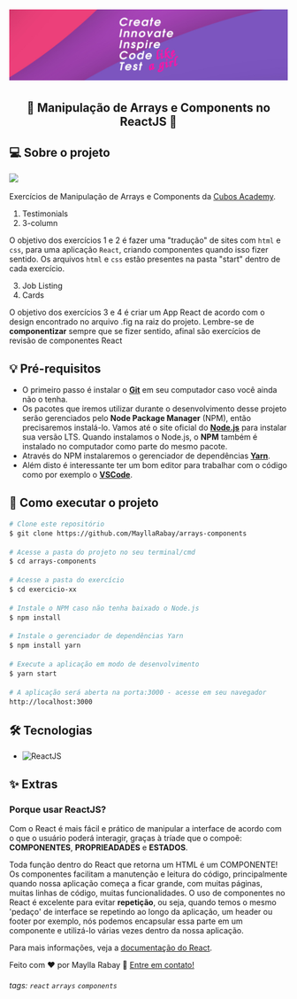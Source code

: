 <h1 align="center">
  <img alt="Create, innovate, inspire, code and test like a girl!" title="#MeuBanner" src="./banner.png" />
</h1>

<h2 align="center"> 
	🚀 Manipulação de Arrays e Components no ReactJS 🚀
</h2>

## 💻 Sobre o projeto
 ![](https://i.imgur.com/xG74tOh.png)

Exercícios de Manipulação de Arrays e Components da [Cubos Academy](https://www.cubos.academy/).

1.  Testimonials
2.  3-column

O objetivo dos exercícios 1 e 2 é fazer uma "tradução" de sites com `html` e `css`, para uma aplicação `React`, criando componentes quando isso fizer sentido. Os arquivos `html` e `css` estão presentes na pasta "start" dentro de cada exercício.

3. Job Listing
4. Cards

O objetivo dos exercícios 3 e 4 é criar um App React de acordo com o design encontrado no arquivo .fig na raiz do projeto. Lembre-se de **componentizar** sempre que se fizer sentido, afinal são exercícios de revisão de componentes React

## 💡 Pré-requisitos
 - O primeiro passo é instalar o [**Git**](https://git-scm.com) em seu computador caso você ainda não o tenha. 
 - Os pacotes que iremos utilizar durante o desenvolvimento desse projeto serão gerenciados pelo **Node Package Manager** (NPM), então precisaremos instalá-lo. Vamos até o site oficial do [**Node.js**](https://nodejs.org/en/) para instalar sua versão LTS. Quando instalamos o Node.js, o **NPM** também é instalado no computador como parte do mesmo pacote. 
 - Através do NPM instalaremos o gerenciador de dependências [**Yarn**](https://yarnpkg.com/getting-started).
 - Além disto é interessante ter um bom editor para trabalhar com o código como por exemplo o [**VSCode**](https://code.visualstudio.com/download).

## 🚀 Como executar o projeto

```bash
# Clone este repositório
$ git clone https://github.com/MayllaRabay/arrays-components

# Acesse a pasta do projeto no seu terminal/cmd
$ cd arrays-components

# Acesse a pasta do exercício
$ cd exercicio-xx

# Instale o NPM caso não tenha baixado o Node.js
$ npm install

# Instale o gerenciador de dependências Yarn
$ npm install yarn

# Execute a aplicação em modo de desenvolvimento
$ yarn start

# A aplicação será aberta na porta:3000 - acesse em seu navegador 
http://localhost:3000
```
## 🛠 Tecnologias
  - ![ReactJS](https://img.shields.io/badge/-ReactJS-4682b4)

## ✨ Extras
### Porque usar ReactJS?
 Com o React é mais fácil e prático de manipular a interface de acordo com o que o usuário poderá interagir, graças à tríade que o compoẽ: **COMPONENTES**, **PROPRIEADADES** e **ESTADOS**.

 Toda função dentro do React que retorna um HTML é um COMPONENTE! Os componentes facilitam a manutenção e leitura do código, principalmente quando nossa aplicação começa a ficar grande, com muitas páginas, muitas linhas de código, muitas funcionalidades. O uso de componentes no React é excelente para evitar **repetição**, ou seja, quando temos o mesmo 'pedaço' de interface se repetindo ao longo da aplicação, um header ou footer por exemplo, nós podemos encapsular essa parte em um componente e utilizá-lo várias vezes dentro da nossa aplicação.

Para mais informações, veja a [documentação do React](https://create-react-app.dev/docs/getting-started/).

Feito com ❤️ por Maylla Rabay 👋 [Entre em contato!](https://www.linkedin.com/in/mayllarabay/)

###### tags: `react` `arrays` `components`
